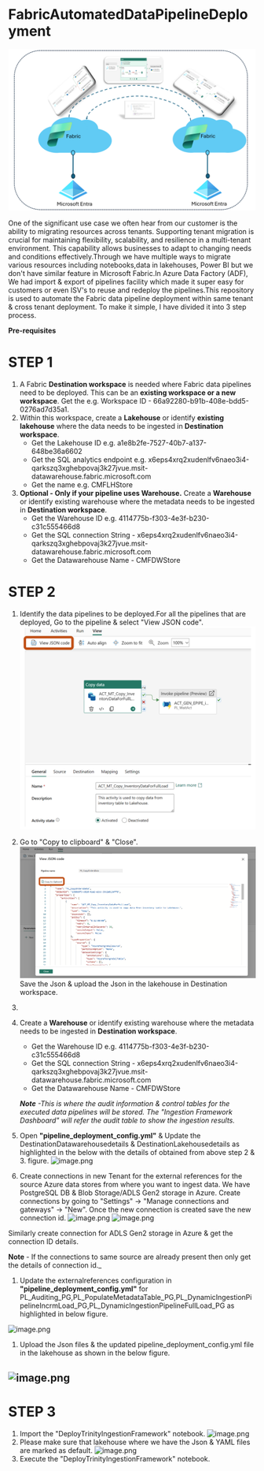 # FabricAutomatedDataPipelineDeployment

![FabricAutomatedDataPipelineDeployment](image-1.png)

One of the significant use case we often hear from our customer is the ability to migrating resources across tenants. Supporting tenant migration is crucial for maintaining flexibility, scalability, and resilience in a multi-tenant environment. This capability allows businesses to adapt to changing needs and conditions effectively.Through we have multiple ways to migrate various resources including notebooks,data in lakehouses, Power BI but we don't have similar feature in Microsoft Fabric.In Azure Data Factory (ADF), We had import & export of pipelines facility which made it super easy for customers or even ISV's to reuse and redeploy the pipelines.This repository is used to automate the Fabric data pipeline deployment within same tenant & cross tenant deployment. To make it simple, I have divided it into 3 step process.

**Pre-requisites**
# STEP 1
1. A Fabric **Destination workspace** is needed where Fabric data pipelines need to be deployed. This can be an **existing workspace or a new workspace**. Get the e.g. Workspace ID - 66a92280-b91b-408e-bdd5-0276ad7d35a1.
1. Within this workspace, create a **Lakehouse** or identify **existing lakehouse** where the data needs to be ingested in **Destination workspace**.
    - Get the Lakehouse ID e.g. a1e8b2fe-7527-40b7-a137-648be36a6602
    - Get the SQL analytics endpoint e.g. x6eps4xrq2xudenlfv6naeo3i4-qarkszq3xghebpovaj3k27jvue.msit-datawarehouse.fabric.microsoft.com
    - Get the name e.g. CMFLHStore
1. **Optional - Only if your pipeline uses Warehouse.** Create a **Warehouse** or identify existing warehouse where the metadata needs to be ingested in **Destination workspace**.
     - Get the Warehouse ID e.g. 4114775b-f303-4e3f-b230-c31c555466d8
     - Get the SQL connection String - x6eps4xrq2xudenlfv6naeo3i4-qarkszq3xghebpovaj3k27jvue.msit-datawarehouse.fabric.microsoft.com
     - Get the Datawarehouse Name  - CMFDWStore
# STEP 2
1. Identify the data pipelines to be deployed.For all the pipelines that are deployed, Go to the pipeline & select "View JSON code".
![View JSON code](image-4.png)
1. Go to "Copy to clipboard" & "Close".
  ![view JSON code](image-2.png)
  Save the Json & upload the Json in the lakehouse in Destination workspace.

1. 


1. Create a **Warehouse** or identify existing warehouse where the metadata needs to be ingested in **Destination workspace**. 

     - Get the Warehouse ID e.g. 4114775b-f303-4e3f-b230-c31c555466d8
     - Get the SQL connection String - x6eps4xrq2xudenlfv6naeo3i4-qarkszq3xghebpovaj3k27jvue.msit-datawarehouse.fabric.microsoft.com
     - Get the Datawarehouse Name  - CMFDWStore

   _**Note** -This is where the audit information & control tables for the executed data pipelines will be stored. The "Ingestion Framework Dashboard" will refer the audit table to show the ingestion results._

1. Open **"pipeline_deployment_config.yml"** & Update the DestinationDatawarehousedetails & DestinationLakehousedetails as highlighted in the below with the details of obtained from above step 2 & 3. figure.
![image.png](/.attachments/image-ffc80cba-2d94-497d-9ee0-dc8eb48b71d4.png)

1. Create connections in new Tenant for the external references for the source Azure data stores from where you want to ingest data. We have PostgreSQL DB & Blob Storage/ADLS Gen2 storage in Azure. 
Create connections by going to "Settings" -> "Manage connections and gateways" -> "New". Once the new connection is created save the new connection id.
![image.png](/.attachments/image-853211e7-d0ec-4078-93aa-5d2c12e9b3f2.png)
![image.png](/.attachments/image-e158e193-fc57-4d5e-a601-05b32576adb3.png)

Similarly create connection for ADLS Gen2 storage in Azure & get the connection ID details.

**Note** - If the connections to same source are already present then only get the details of connection id._

1. Update the externalreferences configuration in **"pipeline_deployment_config.yml"**  for PL_Auditing_PG,PL_PopulateMetadataTable_PG,PL_DynamicIngestionPipelineIncrmLoad_PG,PL_DynamicIngestionPipelineFullLoad_PG as highlighted in below figure.

![image.png](/.attachments/image-55a2ccbb-81fb-4e94-b10d-06141b1909d0.png)

1. Upload the Json files & the updated pipeline_deployment_config.yml file in the lakehouse as shown in the below figure.

![image.png](/.attachments/image-ea5fde20-f059-4d34-8df9-1a046622f581.png)
--------------------

# STEP 3
1. Import the "DeployTrinityIngestionFramework" notebook.
![image.png](/.attachments/image-e14ba5ea-3a3c-4af4-b844-7406513c3a19.png)
1. Please make sure that lakehouse where we have the Json & YAML files are marked as default.
![image.png](/.attachments/image-7e8d27d9-9076-4e5c-9e51-bbe1951b959b.png)
1. Execute the "DeployTrinityIngestionFramework" notebook.
